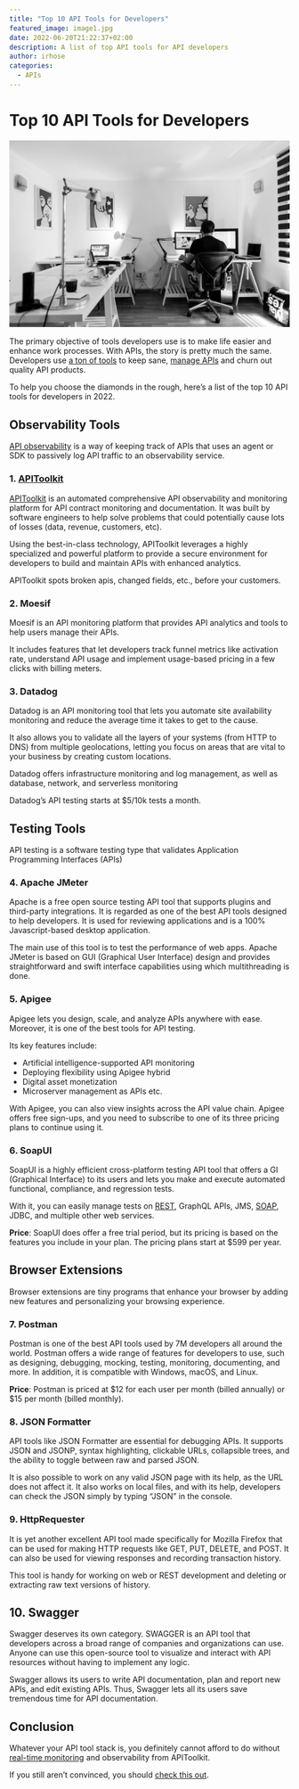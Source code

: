```yaml
---
title: "Top 10 API Tools for Developers"
featured_image: image1.jpg
date: 2022-06-20T21:22:37+02:00
description: A list of top API tools for API developers
author: irhose
categories:
  - APIs
---
```


# Top 10 API Tools for Developers

![Man coding](image1.jpg)

The primary objective of tools developers use is to make life easier and enhance work processes. With APIs, the story is pretty much the same. Developers use [a ton of tools](https://apitoolkit.io/blog/api-trends/) to keep sane, [manage APIs](https://apitoolkit.io/blog/the-ultimate-api-management-strategy/) and churn out quality API products.

To help you choose the diamonds in the rough, here’s a list of the top 10 API tools for developers in 2022.

## Observability Tools

[API observability](https://apitoolkit.io/blog/api-observability-and-api-monitoring/) is a way of keeping track of APIs that uses an agent or SDK to passively log API traffic to an observability service.

### 1. [APIToolkit](https://apitoolkit.io)

[APIToolkit](https://apitoolkit.io/blog/best-api-monitoring-and-observability-tools/) is an automated comprehensive API observability and monitoring platform for API contract monitoring and documentation. It was built by software engineers to help solve problems that could potentially cause lots of losses (data, revenue, customers, etc). 

Using the best-in-class technology, APIToolkit leverages a highly specialized and powerful platform to provide a secure environment for developers to build and maintain APIs with enhanced analytics.

APIToolkit spots broken apis, changed fields, etc., before your customers.

### 2. Moesif

Moesif is an API monitoring platform that provides API analytics and tools to help users manage their APIs.

It includes features that let developers track funnel metrics like activation rate,
understand API usage and implement usage-based pricing in a few clicks with billing meters.

### 3. Datadog

Datadog is an API monitoring tool that lets you automate site availability monitoring and reduce the average time it takes to get to the cause. 

It also allows you to validate all the layers of your systems (from HTTP to DNS) from multiple geolocations, letting you focus on areas that are vital to your business by creating custom locations.

Datadog offers infrastructure monitoring and log management, as well as database, network, and serverless monitoring

Datadog’s API testing starts at $5/10k tests a month.

## Testing Tools

API testing is a software testing type that validates Application Programming Interfaces (APIs)

### 4. Apache JMeter

Apache is a free open source testing API tool that supports plugins and third-party integrations. It is regarded as one of the best API tools designed to help developers. It is used for reviewing applications and is a 100% Javascript-based desktop application.

The main use of this tool is to test the performance of web apps. Apache JMeter is based on GUI (Graphical User Interface) design and provides straightforward and swift interface capabilities using which multithreading is done.

### 5. Apigee

Apigee lets you design, scale, and analyze APIs anywhere with ease. Moreover, it is one of the best tools for API testing.

Its key features include:

- Artificial intelligence-supported API monitoring
- Deploying flexibility using Apigee hybrid
- Digital asset monetization
- Microserver management as APIs etc.

With Apigee, you can also view insights across the API value chain. Apigee offers free sign-ups, and you need to subscribe to one of its three pricing plans to continue using it.

### 6. SoapUI

SoapUI is a highly efficient cross-platform testing API tool that offers a GI (Graphical Interface) to its users and lets you make and execute automated functional, compliance, and regression tests.

With it, you can easily manage tests on [REST](https://apitoolkit.io/blog/everything-about-rest-apis/), GraphQL APIs, JMS, [SOAP](https://apitoolkit.io/blog/everything-about-soap-apis/), JDBC, and multiple other web services. 

**Price**: SoapUI does offer a free trial period, but its pricing is based on the features you include in your plan. The pricing plans start at $599 per year.

## Browser Extensions

Browser extensions are tiny programs that enhance your browser by adding new features and personalizing your browsing experience.

### 7. Postman

Postman is one of the best API tools used by 7M developers all around the world. Postman offers a wide range of features for developers to use, such as designing, debugging, mocking, testing, monitoring, documenting, and more. In addition, it is compatible with Windows, macOS, and Linux. 

**Price**: Postman is priced at $12 for each user per month (billed annually) or $15 per month (billed monthly).

### 8. JSON Formatter

API tools like JSON Formatter are essential for debugging APIs. It supports JSON and JSONP, syntax highlighting, clickable URLs, collapsible trees, and the ability to toggle between raw and parsed JSON.

It is also possible to work on any valid JSON page with its help, as the URL does not affect it. It also works on local files, and with its help, developers can check the JSON simply by typing “JSON” in the console. 

### 9. HttpRequester

It is yet another excellent API tool made specifically for Mozilla Firefox that can be used for making HTTP requests like GET, PUT, DELETE, and POST. It can also be used for viewing responses and recording transaction history.

This tool is handy for working on web or REST development and deleting or extracting raw text versions of history. 

## 10. Swagger

Swagger deserves its own category. SWAGGER is an API tool that developers across a broad range of companies and organizations can use. Anyone can use this open-source tool to visualize and interact with API resources without having to implement any logic.

Swagger allows its users to write API documentation, plan and report new APIs, and edit existing APIs. Thus, Swagger lets all its users save tremendous time for API documentation.

## Conclusion

Whatever your API tool stack is, you definitely cannot afford to do without [real-time monitoring](https://apitoolkit.io/blog/what-is-api-testing/) and observability from APIToolkit.

If you still aren’t convinced, you should [check this out](https://apitoolkit.io/blog/why-you-need-an-api-monitoring-tool/).

